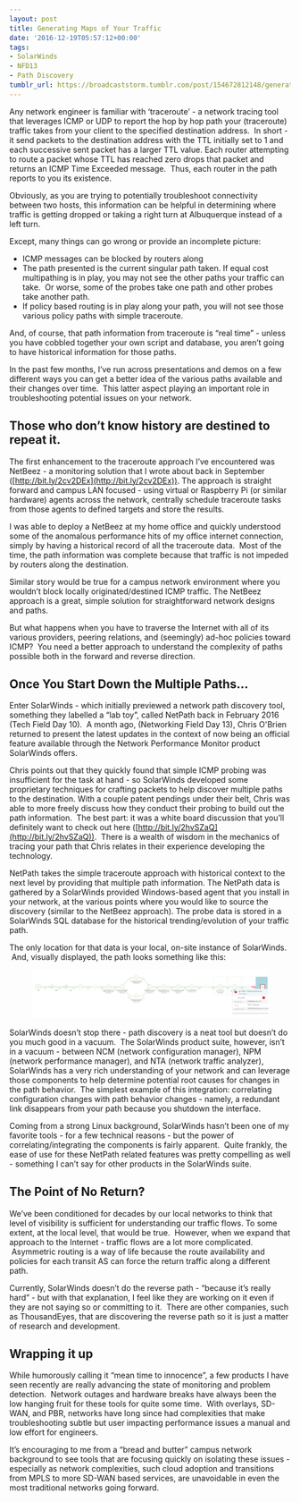 ```yaml
---
layout: post
title: Generating Maps of Your Traffic
date: '2016-12-19T05:57:12+00:00'
tags:
- SolarWinds
- NFD13
- Path Discovery
tumblr_url: https://broadcaststorm.tumblr.com/post/154672812148/generating-maps-of-your-traffic
---
```

Any network engineer is familiar with ‘traceroute’ - a network tracing tool that leverages ICMP or UDP to report the hop by hop path your (traceroute) traffic takes from your client to the specified destination address. &nbsp;In short - it send packets to the destination address with the TTL initially set to 1 and each successive sent packet has a larger TTL value. Each router attempting to route a packet whose TTL has reached zero drops that packet and returns an ICMP Time Exceeded message. &nbsp;Thus, each router in the path reports to you its existence.

Obviously, as you are trying to potentially troubleshoot connectivity between two hosts, this information can be helpful in determining where traffic is getting dropped or taking a right turn at Albuquerque instead of a left turn.

Except, many things can go wrong or provide an incomplete picture:

- ICMP messages can be blocked by routers along  
- The path presented is the current singular path taken. If equal cost multipathing is in play, you may not see the other paths your traffic can take. &nbsp;Or worse, some of the probes take one path and other probes take another path.  
- If policy based routing is in play along your path, you will not see those various policy paths with simple traceroute.  

And, of course, that path information from traceroute is “real time” - unless you have cobbled together your own script and database, you aren’t going to have historical information for those paths.

In the past few months, I’ve run across presentations and demos on a few different ways you can get a better idea of the various paths available and their changes over time. &nbsp;This latter aspect playing an important role in troubleshooting potential issues on your network.

## Those who don’t know history are destined to repeat it.

The first enhancement to the traceroute approach I’ve encountered was NetBeez - a monitoring solution that I wrote about back in September ([http://bit.ly/2cv2DEx](http://bit.ly/2cv2DEx)). The approach is straight forward and campus LAN focused - using virtual or Raspberry Pi (or similar hardware) agents across the network, centrally schedule traceroute tasks from those agents to defined targets and store the results.

I was able to deploy a NetBeez at my home office and quickly understood some of the anomalous performance hits of my office internet connection, simply by having a historical record of all the traceroute data. &nbsp;Most of the time, the path information was complete because that traffic is not impeded by routers along the destination.

Similar story would be true for a campus network environment where you wouldn’t block locally originated/destined ICMP traffic. The NetBeez approach is a great, simple solution for straightforward network designs and paths.

But what happens when you have to traverse the Internet with all of its various providers, peering relations, and (seemingly) ad-hoc policies toward ICMP? &nbsp;You need a better approach to understand the complexity of paths possible both in the forward and reverse direction.

## Once You Start Down the Multiple Paths…

Enter SolarWinds - which initially previewed a network path discovery tool, something they labelled a “lab toy”, called NetPath back in February 2016 (Tech Field Day 10). &nbsp;A month ago, (Networking Field Day 13), Chris O'Brien returned to present the latest updates in the context of now being an official feature available through the Network Performance Monitor product SolarWinds offers.

Chris points out that they quickly found that simple ICMP probing was insufficient for the task at hand - so SolarWinds developed some proprietary techniques for crafting packets to help discover multiple paths to the destination. With a couple patent pendings under their belt, Chris was able to more freely discuss how they conduct their probing to build out the path information. &nbsp;The best part: it was a white board discussion that you’ll definitely want to check out here ([http://bit.ly/2hvSZaQ](http://bit.ly/2hvSZaQ)). &nbsp;There is a wealth of wisdom in the mechanics of tracing your path that Chris relates in their experience developing the technology.

NetPath takes the simple traceroute approach with historical context to the next level by providing that multiple path information. The NetPath data is gathered by a SolarWinds provided Windows-based agent that you install in your network, at the various points where you would like to source the discovery (similar to the NetBeez approach). The probe data is stored in a SolarWinds SQL database for the historical trending/evolution of your traffic path.

The only location for that data is your local, on-site instance of SolarWinds. &nbsp;And, visually displayed, the path looks something like this:

<figure class="tmblr-full" data-orig-height="558" data-orig-width="2736"><img src="/images/tumblr/tumblr_inline_oifhu2Kp6m1re93or_540.png" data-orig-height="558" data-orig-width="2736"></figure>

SolarWinds doesn’t stop there - path discovery is a neat tool but doesn’t do you much good in a vacuum. &nbsp;The SolarWinds product suite, however, isn’t in a vacuum - between NCM (network configuration manager), NPM (network performance manager), and NTA (network traffic analyzer), SolarWinds has a very rich understanding of your network and can leverage those components to help determine potential root causes for changes in the path behavior. &nbsp;The simplest example of this integration: correlating configuration changes with path behavior changes - namely, a redundant link disappears from your path because you shutdown the interface.

Coming from a strong Linux background, SolarWinds hasn’t been one of my favorite tools - for a few technical reasons - but the power of correlating/integrating the components is fairly apparent. &nbsp;Quite frankly, the ease of use for these NetPath related features was pretty compelling as well - something I can’t say for other products in the SolarWinds suite.

## The Point of No Return?

We’ve been conditioned for decades by our local networks to think that level of visibility is sufficient for understanding our traffic flows. To some extent, at the local level, that would be true. &nbsp;However, when we expand that approach to the Internet - traffic flows are a lot more complicated. &nbsp;Asymmetric routing is a way of life because the route availability and policies for each transit AS can force the return traffic along a different path.

Currently, SolarWinds doesn’t do the reverse path - “because it’s really hard” - but with that explanation, I feel like they are working on it even if they are not saying so or committing to it. &nbsp;There are other companies, such as ThousandEyes, that are discovering the reverse path so it is just a matter of research and development.

## Wrapping it up

While humorously calling it “mean time to innocence”, a few products I have seen recently are really advancing the state of monitoring and problem detection. &nbsp;Network outages and hardware breaks have always been the low hanging fruit for these tools for quite some time. &nbsp;With overlays, SD-WAN, and PBR, networks have long since had complexities that make troubleshooting subtle but user impacting performance issues a manual and low effort for engineers.

It’s encouraging to me from a “bread and butter” campus network background to see tools that are focusing quickly on isolating these issues - especially as network complexities, such cloud adoption and transitions from MPLS to more SD-WAN based services, are unavoidable in even the most traditional networks going forward.

